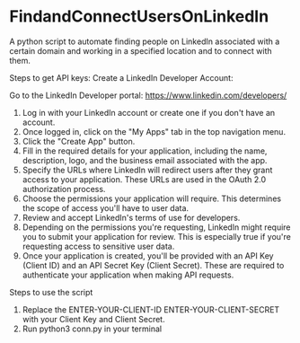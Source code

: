 # FindandConnectUsersOnLinkedIn
A python script to automate finding people on LinkedIn associated with a certain domain and working in a specified location and to connect with them.

Steps to get API keys:
Create a LinkedIn Developer Account:

Go to the LinkedIn Developer portal: https://www.linkedin.com/developers/
1. Log in with your LinkedIn account or create one if you don't have an account.
2. Once logged in, click on the "My Apps" tab in the top navigation menu.
3. Click the "Create App" button.
4. Fill in the required details for your application, including the name, description, logo, and the business email associated with the app.
5. Specify the URLs where LinkedIn will redirect users after they grant access to your application. These URLs are used in the OAuth 2.0 authorization process.
6. Choose the permissions your application will require. This determines the scope of access you'll have to user data.
7. Review and accept LinkedIn's terms of use for developers.
8. Depending on the permissions you're requesting, LinkedIn might require you to submit your application for review. This is especially true if you're requesting access to sensitive user data.
9. Once your application is created, you'll be provided with an API Key (Client ID) and an API Secret Key (Client Secret). These are required to authenticate your application when making API requests.

Steps to use the script
1. Replace the ENTER-YOUR-CLIENT-ID ENTER-YOUR-CLIENT-SECRET with your Client Key and Client Secret.
2. Run python3 conn.py in your terminal
